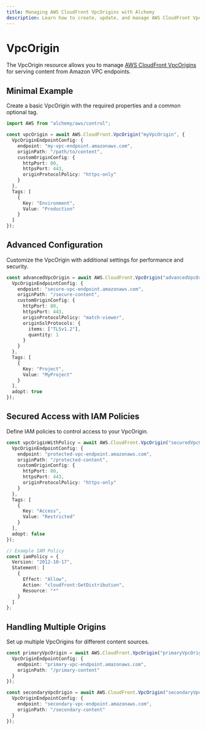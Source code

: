 ```yaml
---
title: Managing AWS CloudFront VpcOrigins with Alchemy
description: Learn how to create, update, and manage AWS CloudFront VpcOrigins using Alchemy Cloud Control.
---
```


# VpcOrigin

The VpcOrigin resource allows you to manage [AWS CloudFront VpcOrigins](https://docs.aws.amazon.com/cloudfront/latest/userguide/) for serving content from Amazon VPC endpoints.

## Minimal Example

Create a basic VpcOrigin with the required properties and a common optional tag.

```ts
import AWS from "alchemy/aws/control";

const vpcOrigin = await AWS.CloudFront.VpcOrigin("myVpcOrigin", {
  VpcOriginEndpointConfig: {
    endpoint: "my-vpc-endpoint.amazonaws.com",
    originPath: "/path/to/content",
    customOriginConfig: {
      httpPort: 80,
      httpsPort: 443,
      originProtocolPolicy: "https-only"
    }
  },
  Tags: [
    {
      Key: "Environment",
      Value: "Production"
    }
  ]
});
```

## Advanced Configuration

Customize the VpcOrigin with additional settings for performance and security.

```ts
const advancedVpcOrigin = await AWS.CloudFront.VpcOrigin("advancedVpcOrigin", {
  VpcOriginEndpointConfig: {
    endpoint: "secure-vpc-endpoint.amazonaws.com",
    originPath: "/secure-content",
    customOriginConfig: {
      httpPort: 80,
      httpsPort: 443,
      originProtocolPolicy: "match-viewer",
      originSslProtocols: {
        items: ["TLSv1.2"],
        quantity: 1
      }
    }
  },
  Tags: [
    {
      Key: "Project",
      Value: "MyProject"
    }
  ],
  adopt: true
});
```

## Secured Access with IAM Policies

Define IAM policies to control access to your VpcOrigin.

```ts
const vpcOriginWithPolicy = await AWS.CloudFront.VpcOrigin("securedVpcOrigin", {
  VpcOriginEndpointConfig: {
    endpoint: "protected-vpc-endpoint.amazonaws.com",
    originPath: "/protected-content",
    customOriginConfig: {
      httpPort: 80,
      httpsPort: 443,
      originProtocolPolicy: "https-only"
    }
  },
  Tags: [
    {
      Key: "Access",
      Value: "Restricted"
    }
  ],
  adopt: false
});

// Example IAM Policy
const iamPolicy = {
  Version: "2012-10-17",
  Statement: [
    {
      Effect: "Allow",
      Action: "cloudfront:GetDistribution",
      Resource: "*"
    }
  ]
};
```

## Handling Multiple Origins

Set up multiple VpcOrigins for different content sources.

```ts
const primaryVpcOrigin = await AWS.CloudFront.VpcOrigin("primaryVpcOrigin", {
  VpcOriginEndpointConfig: {
    endpoint: "primary-vpc-endpoint.amazonaws.com",
    originPath: "/primary-content"
  }
});

const secondaryVpcOrigin = await AWS.CloudFront.VpcOrigin("secondaryVpcOrigin", {
  VpcOriginEndpointConfig: {
    endpoint: "secondary-vpc-endpoint.amazonaws.com",
    originPath: "/secondary-content"
  }
});
```
